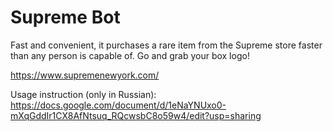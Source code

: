 # Supreme Bot

Fast and convenient, it purchases a rare item from the Supreme store faster than any person is capable of. Go and grab your box logo!

https://www.supremenewyork.com/

Usage instruction (only in Russian): https://docs.google.com/document/d/1eNaYNUxo0-mXqGddIr1CX8AfNtsuq_RQcwsbC8o59w4/edit?usp=sharing
